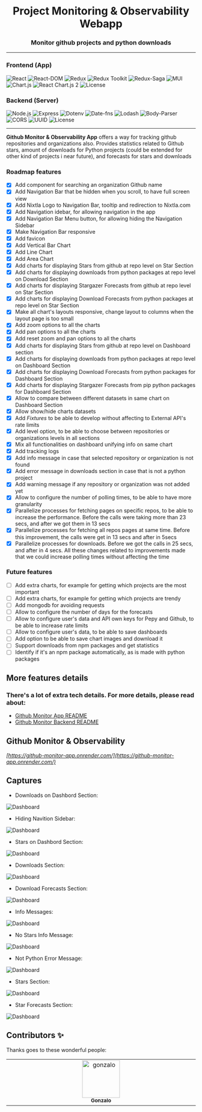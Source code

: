 <div align="center">
    <h1>
        Project Monitoring & Observability Webapp
    </h1>
    <h3>
        Monitor github projects and python downloads
    </h3>
</div>

---
### Frontend (App)
![React](https://img.shields.io/badge/React-18.2.0-61DAFB?logo=react&logoColor=white)
![React-DOM](https://img.shields.io/badge/React--DOM-18.2.0-61DAFB)
![Redux](https://img.shields.io/badge/Redux-9.1.0-764ABC?logo=redux&logoColor=white)
![Redux Toolkit](https://img.shields.io/badge/Redux--Toolkit-2.2.1-764ABC?logo=redux&logoColor=white)
![Redux-Saga](https://img.shields.io/badge/Redux--Saga-1.3.0-764ABC)
![MUI](https://img.shields.io/badge/MUI-5.15.10-007FFF?logo=mui&logoColor=white)
![Chart.js](https://img.shields.io/badge/Chart.js-4.4.1-F9A03C?logo=chart.js&logoColor=white)
![React Chart.js 2](https://img.shields.io/badge/React--Chart.js--2-5.2.0-F9A03C)
![License](https://img.shields.io/badge/License-MIT-green)

### Backend (Server)
![Node.js](https://img.shields.io/badge/Node-18.17.1-339933?logo=node.js&logoColor=white)
![Express](https://img.shields.io/badge/Express-4.18.2-000000?logo=express&logoColor=white)
![Dotenv](https://img.shields.io/badge/Dotenv-16.4.4-000000)
![Date-fns](https://img.shields.io/badge/Date--fns-3.3.1-ff7f50)
![Lodash](https://img.shields.io/badge/Lodash-4.17.21-3498db)
![Body-Parser](https://img.shields.io/badge/Body--Parser-1.20.2-ff69b4)
![CORS](https://img.shields.io/badge/CORS-2.8.5-61DAFB)
![UUID](https://img.shields.io/badge/UUID-9.0.1-6f42c1)
![License](https://img.shields.io/badge/License-MIT-green)

---

**Github Monitor & Observability App** offers a way for tracking github repositories and organizations also. Provides
statistics related to Github stars, amount of downloads for Python projects (could be extended for other kind of projects
i near future), and forecasts for stars and downloads


### Roadmap features

- [x] Add component for searching an organization Github name
- [x] Add Navigation Bar that be hidden when you scroll, to have full screen view
- [x] Add Nixtla Logo to Navigation Bar, tooltip and redirection to Nixtla.com
- [x] Add Navigation idebar, for allowing navigation in the app
- [x] Add Navigation Bar Menu button, for allowing hiding the Navigation Sidebar
- [x] Make Navigation Bar responsive
- [x] Add favicon
- [x] Add Vertical Bar Chart
- [x] Add Line Chart
- [x] Add Area Chart
- [x] Add charts for displaying Stars from github at repo level on Star Section
- [x] Add charts for displaying downloads from python packages at repo level on Download Section
- [x] Add charts for displaying Stargazer Forecasts from github at repo level on Star Section
- [x] Add charts for displaying Download Forecasts from python packages at repo level on Star Section
- [x] Make all chart's layouts responsive, change layout to columns when the layout page is too small
- [x] Add zoom options to all the charts
- [x] Add pan options to all the charts
- [x] Add reset zoom and pan options to all the charts
- [x] Add charts for displaying Stars from github at repo level on Dashboard section
- [x] Add charts for displaying downloads from python packages at repo level on Dashboard Section
- [x] Add charts for displaying Download Forecasts from python packages for Dashboard Section
- [x] Add charts for displaying Stargazer Forecasts from pip python packages for Dashboard Section
- [x] Allow to compare between different datasets in same chart on Dashboard Section
- [x] Allow show/hide charts datasets
- [x] Add *Fixtures* to be able to develop without affecting to External API's rate limits 
- [x] Add level option, to be able to choose between repositories or organizations levels in all sections
- [x] Mix all functionalities on dashboard unifying info on same chart
- [x] Add tracking logs
- [x] Add info message in case that selected repository or organization is not found
- [x] Add error message in downloads section in case that is not a python project
- [x] Add warning message if any repository or organization was not added yet
- [x] Allow to configure the number of polling times, to be able to have more granularity
- [x] Parallelize processes for fetching pages on specific repos, to be able to increase the performance. Before the calls were taking more than 23 secs, and after we got them in 13 secs
- [x] Parallelize processes for fetching all repos pages at same time. Before this improvement, the calls were get in 13 secs and after in 5secs
- [x] Parallelize processes for downloads. Before we got the calls in 25 secs, and after in 4 secs. All these changes related to improvements made that we could increase polling times without affecting the time

### Future features

- [ ] Add extra charts, for example for getting which projects are the most important
- [ ] Add extra charts, for example for getting which projects are trendy
- [ ] Add mongodb for avoiding requests
- [ ] Allow to configure the number of days for the forecasts
- [ ] Allow to configure user's data and API own keys for Pepy and Github, to be able to increase rate limits
- [ ] Allow to configure user's data, to be able to save dashboards
- [ ] Add option to be able to save chart images and download it
- [ ] Support downloads from npm packages and get statistics
- [ ] Identify if it's an npm package automatically, as is made with python packages

## More features details

### There's a lot of extra tech details. For more details, please read about:
* [Github Monitor App README](app/README.md)
* [Github Monitor Backend README](server/README.md)

## Github Monitor & Observability

*[https://github-monitor-app.onrender.com/](https://github-monitor-app.onrender.com/)*

## Captures

* Downloads on Dashbord Section:

![Dashboard](docs/img/dashboard.png)

* Hiding Navition Sidebar:

![Dashboard](docs/img/dashboardexpanded.png)

* Stars on Dashbord Section:

![Dashboard](docs/img/dashboardstarshiddingheader.png)

* Downloads Section:

![Dashboard](docs/img/downloads.png)

* Download Forecasts Section:

![Dashboard](docs/img/downloadsforecasts.png)

* Info Messages:

![Dashboard](docs/img/messagesinfo.png)

* No Stars Info Message:

![Dashboard](docs/img/messagesnostars.png)

* Not Python Error Message:

![Dashboard](docs/img/messagesnotpythonrepo.png)

* Stars Section:

![Dashboard](docs/img/stars.png)

* Star Forecasts Section:

![Dashboard](docs/img/starsforecasts.png)


## Contributors ✨

Thanks goes to these wonderful people:


<table>
  <tbody>
    <tr>
      <td align="center" valign="top" width="14.28%"><a href="https://github.com/sgonzaloc"><img src="https://avatars.githubusercontent.com/u/6353386?v=4?s=100" width="100px;" alt="gonzalo"/><br /><sub><b>Gonzalo</b></sub></a></td>
    </tr>
  </tbody>
</table>
